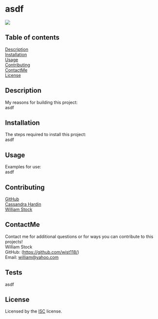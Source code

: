   # asdf
  [<img src="https://img.shields.io/badge/License-ISC-blue.svg">](https://www.isc.org/licenses/)

  ## Table of contents  
  [Description](#description)  
  [Installation](#installation)  
  [Usage](#usage)  
  [Contributing](#contributing)  
  [ContactMe](#contactme)  
  [License](#license)  

  ## Description
  My reasons for building this project:  
  asdf

  ## Installation
  The steps required to install this project:  
  asdf

  ## Usage
  Examples for use:  
  asdf

  ## Contributing
  
  [GitHub](https://github.com/octocat)  
    [Cassandra Hardin](https://github.com/cassadoes)  
    [William Stock](https://github.com/wist118)  
    
    


  ## ContactMe
  Contact me for additional questions or for ways you can contribute to this projects!  
  William Stock  
  GitHub: (https://github.com/wist118/)  
  Email: william@yahoo.com
  

  ## Tests
  asdf

  ## License
  Licensed by the [ISC](https://www.isc.org/licenses/) license.
